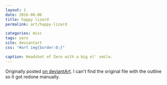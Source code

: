 ```yaml
---
layout: 1
date: 2016-06-06
title: happy lizard
permalink: art/happy-lizard

categories: misc
tags: zero
site: deviantart
css: "#art img{border:0;}"

caption: Headshot of Zero with a big ol' smile.
---
```

Originally posted [on deviantArt](https://www.deviantart.com/a-flyleaf/art/happy-lizard-601502099). I can't find the original file with the outline so it got redone manually.